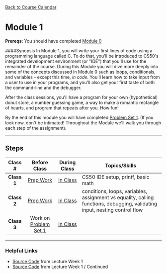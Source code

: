 [Back to Course Calendar](../../..)
# Module 1

**Prereqs**: You should have completed [Module 0](../../../module0)

####Synopsis
In Module 1, you will write your first lines of code using a programming language called C. To do that, you'll be introduced to CS50's integrated development environment (or "IDE") that you'll use for the remainder of the course. During this Module you will dive more deeply into some of the concepts discussed in Module 0 such as loops, conditionals, and variables - except this time, _in code_. You'll learn how to take input from a user to use in your programs, and you'll also get your first taste of both the command-line and the debugger. 

After the class sessions, you'll have a program for your own (hypothetical) donut store, a number guessing game, a way to make a romantic rectangle of hearts, and program that repeats after you. How fun!

By the end of this module you will have completed [Problem Set 1](./materials/problem-set). (If you look now, don't be intimated! Throughout the Module we'll walk you through each step of the assignment).

*** 

## Steps

Class # | Before Class | During Class | Topics/Skills
:--------:|:------------:|:------------:|-----------------------|
**Class 1**| [Prep Work](./materials/class1-prep) | [In Class](./materials/class1) | CS50 IDE setup, printf, basic math |
**Class 2**| [Prep Work](./materials/class2-prep) | [In Class](./materials/class2) | conditions, loops, variables, assignment vs equality, calling functions, debugging, validating input, nesting control flow |
**Class 3**| Work on [Problem Set 1](./materials/problem-set) | [In Class](./materials/class3) |

***

### Helpful Links
* <a href="http://cdn.cs50.net/2015/fall/lectures/1/w/src1w" target="_blank">Source Code</a> from Lecture Week 1
* <a href="http://cdn.cs50.net/2015/fall/lectures/1/f/src1f" target="_blank">Source Code</a> from Lecture Week 1 / Continued


